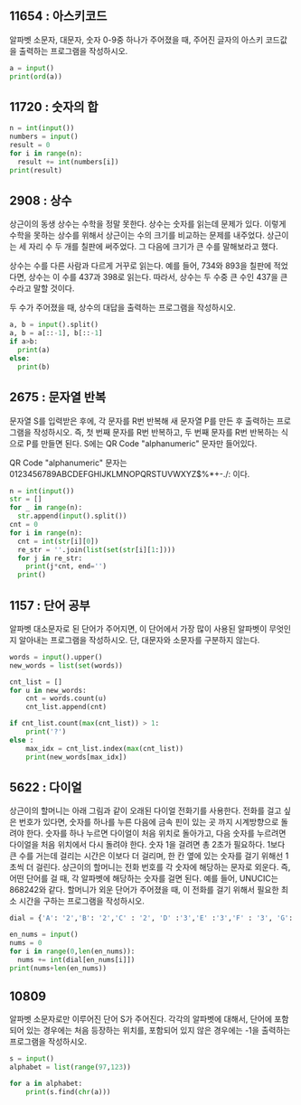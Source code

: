## 11654 : 아스키코드
알파벳 소문자, 대문자, 숫자 0-9중 하나가 주어졌을 때, 주어진 글자의 아스키 코드값을 출력하는 프로그램을 작성하시오.
```python
a = input()
print(ord(a))
```

## 11720 : 숫자의 합
```python
n = int(input())
numbers = input()
result = 0
for i in range(n):
  result += int(numbers[i])
print(result)
```

## 2908 : 상수
상근이의 동생 상수는 수학을 정말 못한다. 상수는 숫자를 읽는데 문제가 있다. 이렇게 수학을 못하는 상수를 위해서 상근이는 수의 크기를 비교하는 문제를 내주었다. 상근이는 세 자리 수 두 개를 칠판에 써주었다. 그 다음에 크기가 큰 수를 말해보라고 했다.

상수는 수를 다른 사람과 다르게 거꾸로 읽는다. 예를 들어, 734와 893을 칠판에 적었다면, 상수는 이 수를 437과 398로 읽는다. 따라서, 상수는 두 수중 큰 수인 437을 큰 수라고 말할 것이다.

두 수가 주어졌을 때, 상수의 대답을 출력하는 프로그램을 작성하시오.
```python
a, b = input().split()
a, b = a[::-1], b[::-1]
if a>b:
  print(a)
else:
  print(b)
```

## 2675 : 문자열 반복
문자열 S를 입력받은 후에, 각 문자를 R번 반복해 새 문자열 P를 만든 후 출력하는 프로그램을 작성하시오. 즉, 첫 번째 문자를 R번 반복하고, 두 번째 문자를 R번 반복하는 식으로 P를 만들면 된다. S에는 QR Code "alphanumeric" 문자만 들어있다.

QR Code "alphanumeric" 문자는 0123456789ABCDEFGHIJKLMNOPQRSTUVWXYZ\$%*+-./: 이다.
```python
n = int(input())
str = []
for _ in range(n):
  str.append(input().split())
cnt = 0
for i in range(n):
  cnt = int(str[i][0])
  re_str = ''.join(list(set(str[i][1:])))
  for j in re_str:
    print(j*cnt, end='')
  print()
```

## 1157 : 단어 공부
알파벳 대소문자로 된 단어가 주어지면, 이 단어에서 가장 많이 사용된 알파벳이 무엇인지 알아내는 프로그램을 작성하시오. 단, 대문자와 소문자를 구분하지 않는다.
```python
words = input().upper()
new_words = list(set(words))

cnt_list = []
for u in new_words:
    cnt = words.count(u)
    cnt_list.append(cnt)

if cnt_list.count(max(cnt_list)) > 1:
    print('?')
else :
    max_idx = cnt_list.index(max(cnt_list))
    print(new_words[max_idx])
```

## 5622 : 다이얼
상근이의 할머니는 아래 그림과 같이 오래된 다이얼 전화기를 사용한다.
전화를 걸고 싶은 번호가 있다면, 숫자를 하나를 누른 다음에 금속 핀이 있는 곳 까지 시계방향으로 돌려야 한다. 숫자를 하나 누르면 다이얼이 처음 위치로 돌아가고, 다음 숫자를 누르려면 다이얼을 처음 위치에서 다시 돌려야 한다.
숫자 1을 걸려면 총 2초가 필요하다. 1보다 큰 수를 거는데 걸리는 시간은 이보다 더 걸리며, 한 칸 옆에 있는 숫자를 걸기 위해선 1초씩 더 걸린다.
상근이의 할머니는 전화 번호를 각 숫자에 해당하는 문자로 외운다. 즉, 어떤 단어를 걸 때, 각 알파벳에 해당하는 숫자를 걸면 된다. 예를 들어, UNUCIC는 868242와 같다.
할머니가 외운 단어가 주어졌을 때, 이 전화를 걸기 위해서 필요한 최소 시간을 구하는 프로그램을 작성하시오.
```python
dial = {'A': '2','B': '2','C' : '2', 'D' :'3','E' :'3','F' : '3', 'G':'4','H':'4','I' : '4', 'J': '5','K': '5','L': '5', 'M': '6','N': '6','O' : '6', 'P' : '7','Q' : '7','R' : '7','S' : '7','T': '8','U': '8','V' : '8', 'W' : '9','X' : '9','Y' : '9','Z' : '9'}

en_nums = input()
nums = 0
for i in range(0,len(en_nums)):
  nums += int(dial[en_nums[i]])
print(nums+len(en_nums))
```

## 10809
알파벳 소문자로만 이루어진 단어 S가 주어진다. 각각의 알파벳에 대해서, 단어에 포함되어 있는 경우에는 처음 등장하는 위치를, 포함되어 있지 않은 경우에는 -1을 출력하는 프로그램을 작성하시오.
```python
s = input()
alphabet = list(range(97,123))

for a in alphabet:
    print(s.find(chr(a))) 
```
